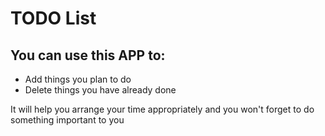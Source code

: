 # TODO List

## You can use this APP to:
- Add things you plan to do
- Delete things you have already done
  
It will help you arrange your time appropriately and you won't forget to do something important to you